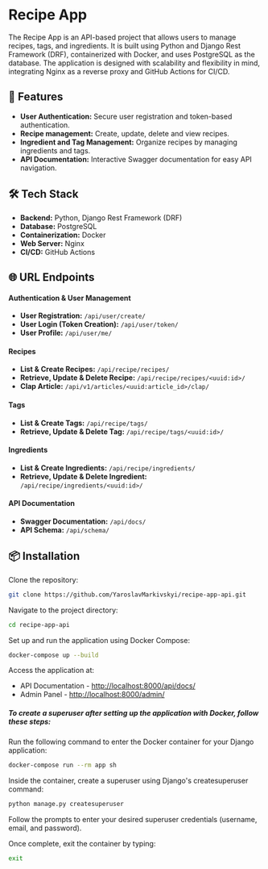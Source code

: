 # Recipe App

The Recipe App is an API-based project that allows users to manage recipes, tags, and ingredients. It is built using Python and Django Rest Framework (DRF), containerized with Docker, and uses PostgreSQL as the database. The application is designed with scalability and flexibility in mind, integrating Nginx as a reverse proxy and GitHub Actions for CI/CD.

## 🚀 Features

- **User Authentication:** Secure user registration and token-based authentication.
- **Recipe management:** Create, update, delete and view recipes.
- **Ingredient and Tag Management:** Organize recipes by managing ingredients and tags.
- **API Documentation:** Interactive Swagger documentation for easy API navigation.

## 🛠️ Tech Stack

- **Backend:** Python, Django Rest Framework (DRF)
- **Database:** PostgreSQL
- **Containerization:** Docker
- **Web Server:** Nginx
- **CI/CD:** GitHub Actions

## 🌐 URL Endpoints
#### Authentication & User Management
- **User Registration:** `/api/user/create/`
- **User Login (Token Creation):** `/api/user/token/`
- **User Profile:** `/api/user/me/`
#### Recipes
- **List & Create Recipes:** `/api/recipe/recipes/`
- **Retrieve, Update & Delete Recipe:** `/api/recipe/recipes/<uuid:id>/`
- **Clap Article:** `/api/v1/articles/<uuid:article_id>/clap/`
#### Tags
- **List & Create Tags:** `/api/recipe/tags/`
- **Retrieve, Update & Delete Tag:** `/api/recipe/tags/<uuid:id>/`
#### Ingredients
- **List & Create Ingredients:** `/api/recipe/ingredients/`
- **Retrieve, Update & Delete Ingredient:** `/api/recipe/ingredients/<uuid:id>/`
#### API Documentation
- **Swagger Documentation:** `/api/docs/`
- **API Schema:** `/api/schema/`

## 📦 Installation 
Clone the repository:
```bash
git clone https://github.com/YaroslavMarkivskyi/recipe-app-api.git
```
Navigate to the project directory:
```bash
cd recipe-app-api
```
Set up and run the application using Docker Compose:
```bash
docker-compose up --build
```
Access the application at:
- API Documentation - [http://localhost:8000/api/docs/](http://localhost:8000/api/docs/)
- Admin Panel - [http://localhost:8000/admin/](http://localhost:8000/admin/)
##### To create a superuser after setting up the application with Docker, follow these steps:
Run the following command to enter the Docker container for your Django application:
```bash
docker-compose run --rm app sh
```
Inside the container, create a superuser using Django's createsuperuser command:
```bash
python manage.py createsuperuser
```
Follow the prompts to enter your desired superuser credentials (username, email, and password).

Once complete, exit the container by typing:
```bash
exit
```
